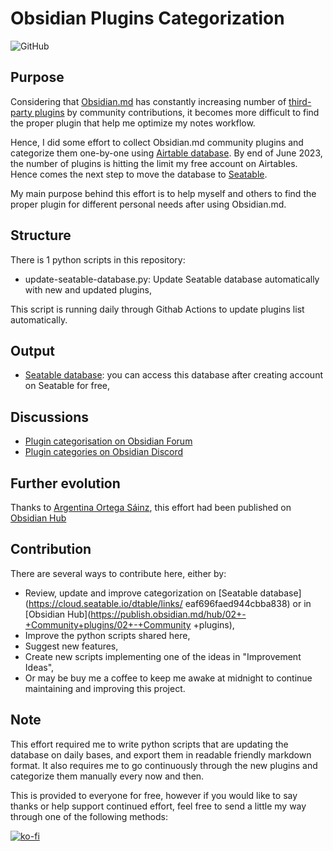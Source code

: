# Obsidian Plugins Categorization

![GitHub](https://img.shields.io/github/license/ramisedhom/obsidian-plugins-categorization)

## Purpose

Considering that [Obsidian.md](https://obsidian.md) has constantly increasing number of [third-party plugins](https://github.com/obsidianmd/obsidian-releases/blob/master/community-plugins.json) by community contributions, it becomes more difficult to find the proper plugin that help me optimize my notes workflow.

Hence, I did some effort to collect Obsidian.md community plugins and categorize them one-by-one using [Airtable database](https://airtable.com/invite/l?inviteId=invZOB0AEYoqO8gri&inviteToken=d699fe9527edbed243460be2b2e561f9c467867a1145e92e81f64c8d4f4fcafb&utm_source=email). By end of June 2023, the number of plugins is hitting the limit my free account on Airtables. Hence comes the next step to move the database to [Seatable](https://cloud.seatable.io/dtable/links/eaf696faed944cbba838).

My main purpose behind this effort is to help myself and others to find the proper plugin for different personal needs after using Obsidian.md.

## Structure

There is 1 python scripts in this repository:
  - update-seatable-database.py: Update Seatable database automatically with new and updated plugins,

This script is running daily through Githab Actions to update plugins list automatically. 

## Output

- [Seatable database](https://cloud.seatable.io/dtable/links/eaf696faed944cbba838): you can access this database after creating account on Seatable for free,

## Discussions

- [Plugin categorisation on Obsidian Forum](https://forum.obsidian.md/t/plugin-categorisation/13565)
- [Plugin categories on Obsidian Discord](https://discord.com/channels/686053708261228577/888107495233568778)

## Further evolution

Thanks to [Argentina Ortega Sáinz](https://github.com/argenos), this effort had been published on [Obsidian Hub](https://publish.obsidian.md/hub/02+-+Community+plugins/02+-+Community+plugins)

## Contribution

There are several ways to contribute here, either by:
  - Review, update and improve categorization on [Seatable database](https://cloud.seatable.io/dtable/links/  eaf696faed944cbba838) or in [Obsidian Hub](https://publish.obsidian.md/hub/02+-+Community+plugins/02+-+Community  +plugins),
  - Improve the python scripts shared here,
  - Suggest new features,
  - Create new scripts implementing one of the ideas in "Improvement Ideas",
  - Or may be buy me a coffee to keep me awake at midnight to continue maintaining and improving this project.

## Note

This effort required me to write python scripts that are updating the database on daily bases, and export them in readable friendly markdown format.
It also requires me to go continuously through the new plugins and categorize them manually every now and then.

This is provided to everyone for free, however if you would like to say thanks or help support continued effort, feel free to send a little my way through one of the following methods:

[![ko-fi](https://ko-fi.com/img/githubbutton_sm.svg)](https://ko-fi.com/I2I36CJAV)
